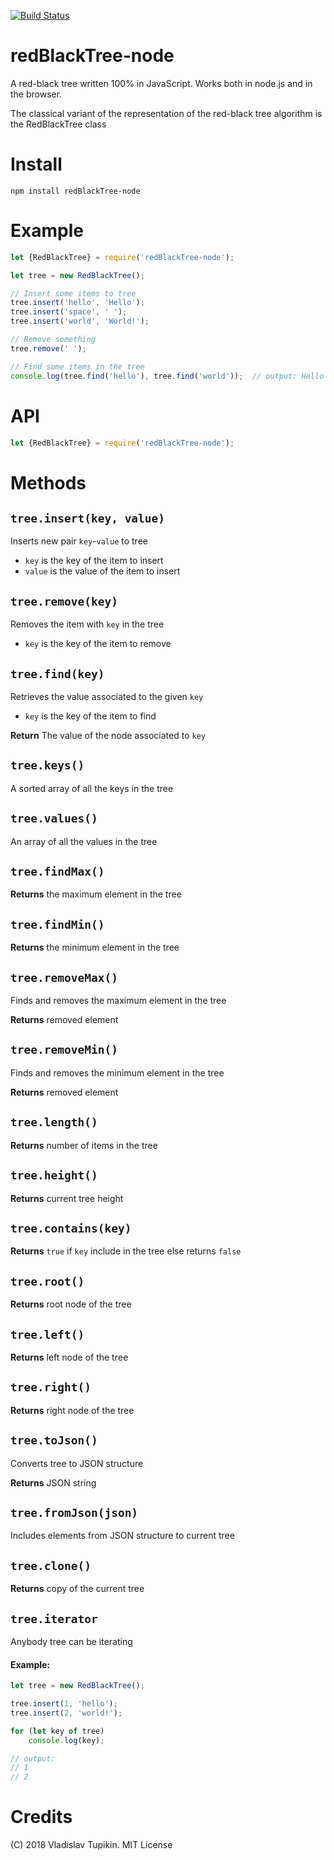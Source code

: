 [![Build Status](https://travis-ci.org/MrRefactoring/redBlackTree-node.svg?branch=master)](https://travis-ci.org/MrRefactoring/redBlackTree-node)

# redBlackTree-node
A red-black tree written 100% in JavaScript. Works both in node.js and in the browser.

The classical variant of the representation of the red-black tree algorithm is the RedBlackTree class
# Install
```text
npm install redBlackTree-node
```
# Example
```js
let {RedBlackTree} = require('redBlackTree-node');

let tree = new RedBlackTree();

// Insert some items to tree
tree.insert('hello', 'Hello');
tree.insert('space', ' ');
tree.insert('world', 'World!');

// Remove something
tree.remove(' ');

// Find some items in the tree
console.log(tree.find('hello'), tree.find('world'));  // output: Hello World!
```

# API
```js
let {RedBlackTree} = require('redBlackTree-node');
```

# Methods

## `tree.insert(key, value)`
Inserts new pair `key`-`value` to tree

* `key` is the key of the item to insert
* `value` is the value of the item to insert

## `tree.remove(key)`
Removes the item with `key` in the tree

* `key` is the key of the item to remove

## `tree.find(key)`
Retrieves the value associated to the given `key`

* `key` is the key of the item to find

**Return** The value of the node associated to `key`

## `tree.keys()`
A sorted array of all the keys in the tree

## `tree.values()`
An array of all the values in the tree

## `tree.findMax()`
**Returns** the maximum element in the tree

## `tree.findMin()`
**Returns** the minimum element in the tree

## `tree.removeMax()`
Finds and removes the maximum element in the tree

**Returns** removed element

## `tree.removeMin()`
Finds and removes the minimum element in the tree

**Returns** removed element

## `tree.length()`
**Returns** number of items in the tree

## `tree.height()`
**Returns** current tree height

## `tree.contains(key)`
**Returns** `true` if `key` include in the tree else returns `false`

## `tree.root()`
**Returns** root node of the tree

## `tree.left()`
**Returns** left node of the tree

## `tree.right()`
**Returns** right node of the tree

## `tree.toJson()`
Converts tree to JSON structure

**Returns** JSON string

## `tree.fromJson(json)`
Includes elements from JSON structure to current tree

## `tree.clone()`
**Returns** copy of the current tree

## `tree.iterator`
Anybody tree can be iterating

#### Example:
```js
let tree = new RedBlackTree();

tree.insert(1, 'hello');
tree.insert(2, 'world!');

for (let key of tree)
    console.log(key);

// output:
// 1
// 2
```

# Credits
(C) 2018 Vladislav Tupikin. MIT License